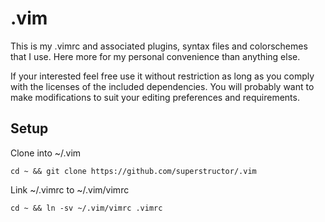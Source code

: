 .vim
=====

This is my .vimrc and associated plugins, syntax files and colorschemes that I use. Here more for my personal convenience than anything else.

If your interested feel free use it without restriction as long as you comply with the licenses of the included dependencies. You will probably want to make modifications to suit your editing preferences and requirements.

Setup
------

Clone into ~/.vim

    cd ~ && git clone https://github.com/superstructor/.vim

Link ~/.vimrc to ~/.vim/vimrc

    cd ~ && ln -sv ~/.vim/vimrc .vimrc
